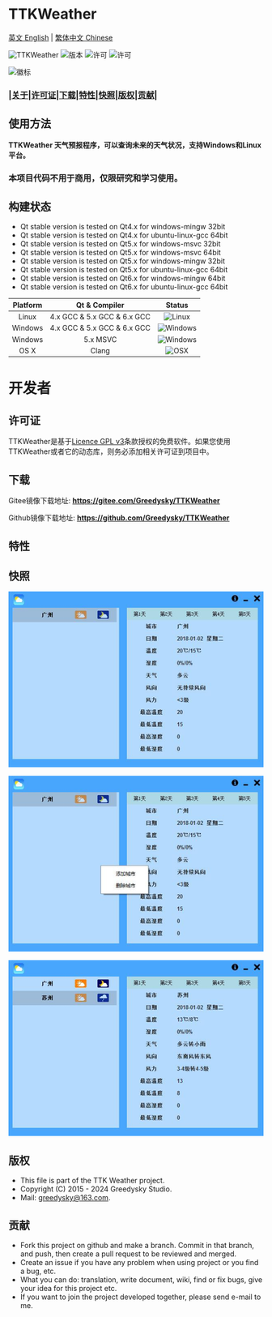 # TTKWeather
[英文 English](./README.md) | [繁体中文 Chinese](./README_tc.md)

![TTKWeather](https://img.shields.io/badge/Greedysky-TTKWeather-green.svg?style=flat-square)
![版本](https://img.shields.io/github/v/release/Greedysky/TTKWeather?style=flat-square&label=Version)
![许可](https://img.shields.io/badge/License-GPL%20V3-yellowgreen.svg?style=flat-square)
![许可](https://img.shields.io/badge/License-LGPL%20V3-yellow.svg?style=flat-square)

![徽标](https://github.com/Greedysky/TTKWeather/blob/master/TTKResource/logo_banner.png?raw=true)

### **|[关于](https://github.com/Greedysky/TTKWeather/blob/master/README_cn.md#使用方法)|[许可证](https://github.com/Greedysky/TTKWeather/blob/master/README_cn.md#许可证)|[下载](https://github.com/Greedysky/TTKWeather/blob/master/README_cn.md#下载)|[特性](https://github.com/Greedysky/TTKWeather/blob/master/README_cn.md#特性)|[快照](https://github.com/Greedysky/TTKWeather/blob/master/README_cn.md#快照)|[版权](https://github.com/Greedysky/TTKWeather/blob/master/README_cn.md#版权)|[贡献](https://github.com/Greedysky/TTKWeather/blob/master/README_cn.md#贡献)|**

使用方法
--------
**TTKWeather 天气预报程序，可以查询未来的天气状况，支持Windows和Linux平台。**

### 本项目代码不用于商用，仅限研究和学习使用。

## 构建状态
 * Qt stable version is tested on Qt4.x for windows-mingw 32bit
 * Qt stable version is tested on Qt4.x for ubuntu-linux-gcc 64bit
 * Qt stable version is tested on Qt5.x for windows-msvc 32bit
 * Qt stable version is tested on Qt5.x for windows-msvc 64bit
 * Qt stable version is tested on Qt5.x for windows-mingw 32bit
 * Qt stable version is tested on Qt5.x for ubuntu-linux-gcc 64bit
 * Qt stable version is tested on Qt6.x for windows-mingw 64bit
 * Qt stable version is tested on Qt6.x for ubuntu-linux-gcc 64bit

| Platform | Qt & Compiler               | Status                                                                 |
| :---:    | :---:                       | :---:                                                                  |
| Linux    | 4.x GCC & 5.x GCC & 6.x GCC | ![Linux](https://img.shields.io/badge/build-passing-brightgreen.svg)   |
| Windows  | 4.x GCC & 5.x GCC & 6.x GCC | ![Windows](https://img.shields.io/badge/build-passing-brightgreen.svg) |
| Windows  | 5.x MSVC                    | ![Windows](https://img.shields.io/badge/build-passing-brightgreen.svg) |
| OS X     | Clang                       | ![OSX](https://img.shields.io/badge/build-unknown-lightgrey.svg)       |

# 开发者

许可证
--------
TTKWeather是基于[Licence GPL v3](https://github.com/Greedysky/TTKWeather/blob/master/LICENSE)条款授权的免费软件。如果您使用TTKWeather或者它的动态库，则务必添加相关许可证到项目中。

下载
--------
Gitee镜像下载地址: **<u>https://gitee.com/Greedysky/TTKWeather</u>**

Github镜像下载地址: **<u>https://github.com/Greedysky/TTKWeather</u>**

特性
--------

快照
--------
![事例](https://github.com/Greedysky/Resource/blob/master/Screen/TTKWeather/1.png?raw=true)

![事例](https://github.com/Greedysky/Resource/blob/master/Screen/TTKWeather/2.png?raw=true)

![事例](https://github.com/Greedysky/Resource/blob/master/Screen/TTKWeather/3.png?raw=true)

版权
--------
 * This file is part of the TTK Weather project.
 * Copyright (C) 2015 - 2024 Greedysky Studio.
 * Mail: greedysky@163.com.

贡献
--------
 * Fork this project on github and make a branch. Commit in that branch, and push, then create a pull request to be reviewed and merged.
 * Create an issue if you have any problem when using project or you find a bug, etc.
 * What you can do: translation, write document, wiki, find or fix bugs, give your idea for this project etc.
 * If you want to join the project developed together, please send e-mail to me.

